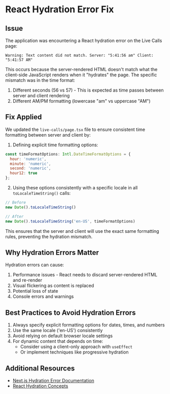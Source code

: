 # React Hydration Error Fix

## Issue

The application was encountering a React hydration error on the Live Calls page:

```
Warning: Text content did not match. Server: "5:41:56 am" Client: "5:41:57 AM"
```

This occurs because the server-rendered HTML doesn't match what the client-side JavaScript renders when it "hydrates" the page. The specific mismatch was in the time format:

1. Different seconds (56 vs 57) - This is expected as time passes between server and client rendering
2. Different AM/PM formatting (lowercase "am" vs uppercase "AM")

## Fix Applied

We updated the `live-calls/page.tsx` file to ensure consistent time formatting between server and client by:

1. Defining explicit time formatting options:
```javascript
const timeFormatOptions: Intl.DateTimeFormatOptions = {
  hour: 'numeric',
  minute: 'numeric',
  second: 'numeric',
  hour12: true
};
```

2. Using these options consistently with a specific locale in all `toLocaleTimeString()` calls:
```javascript
// Before
new Date().toLocaleTimeString()

// After
new Date().toLocaleTimeString('en-US', timeFormatOptions)
```

This ensures that the server and client will use the exact same formatting rules, preventing the hydration mismatch.

## Why Hydration Errors Matter

Hydration errors can cause:
1. Performance issues - React needs to discard server-rendered HTML and re-render
2. Visual flickering as content is replaced
3. Potential loss of state
4. Console errors and warnings

## Best Practices to Avoid Hydration Errors

1. Always specify explicit formatting options for dates, times, and numbers
2. Use the same locale ('en-US') consistently
3. Avoid relying on default browser locale settings
4. For dynamic content that depends on time:
   - Consider using a client-only approach with `useEffect`
   - Or implement techniques like progressive hydration

## Additional Resources

- [Next.js Hydration Error Documentation](https://nextjs.org/docs/messages/react-hydration-error)
- [React Hydration Concepts](https://react.dev/reference/react-dom/hydrate)

